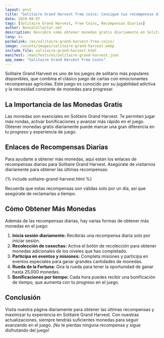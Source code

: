 ```yaml
---
layout: post  
title: "Solitaire Grand Harvest free coins: Consigue tus recompensas diarias"  
date: 2024-08-07  
tags: [Solitaire Grand Harvest, Free Coins, Recompensas Diarias]  
author: BonusCollector.net  
description: Descubre cómo obtener monedas gratis diariamente en Solitaire Grand Harvest y maximiza tu experiencia de juego con nuestras recompensas actualizadas.  
lang: es
permalink: /es/solitaire-grand-harvest-free-coins/
image: /assets/images/solitaire-grand-harvest.webp
include_file: solitaire-grand-harvest.html
manifest: /manifests/es/solitaire-grand-harvest.json
app_name: "Solitaire Grand Harvest Free Coins"
---
```


Solitaire Grand Harvest es uno de los juegos de solitario más populares disponibles, que combina el clásico juego de cartas con emocionantes recompensas agrícolas. Este juego es conocido por su jugabilidad adictiva y la necesidad constante de monedas para progresar.

## La Importancia de las Monedas Gratis

Las monedas son esenciales en Solitaire Grand Harvest. Te permiten jugar más rondas, activar bonificaciones y avanzar más rápido en el juego. Obtener monedas gratis diariamente puede marcar una gran diferencia en tu progreso y experiencia de juego.

## Enlaces de Recompensas Diarias

Para ayudarte a obtener más monedas, aquí están los enlaces de recompensas diarias para Solitaire Grand Harvest. Asegúrate de visitarnos diariamente para obtener las últimas recompensas:

{% include solitaire-grand-harvest.html %}

Recuerda que estas recompensas son válidas solo por un día, así que asegúrate de reclamarlas a tiempo.

## Cómo Obtener Más Monedas

Además de las recompensas diarias, hay varias formas de obtener más monedas en el juego:

1. **Inicia sesión diariamente:** Recibirás una recompensa diaria solo por iniciar sesión.
2. **Recolección de cosechas:** Activa el botón de recolección para obtener monedas adicionales de los niveles que has completado.
3. **Participa en eventos y misiones:** Completa misiones y participa en eventos especiales para ganar grandes cantidades de monedas.
4. **Rueda de la Fortuna:** Gira la rueda para tener la oportunidad de ganar hasta 25,000 monedas.
5. **Bonificaciones por tiempo:** Cada hora puedes recibir una bonificación de tiempo, que aumenta con tu progreso en el juego.

## Conclusión

Visita nuestra página diariamente para obtener las últimas recompensas y maximizar tu experiencia en Solitaire Grand Harvest. Con nuestras actualizaciones, siempre tendrás suficientes monedas para seguir avanzando en el juego. ¡No te pierdas ninguna recompensa y sigue disfrutando del juego!